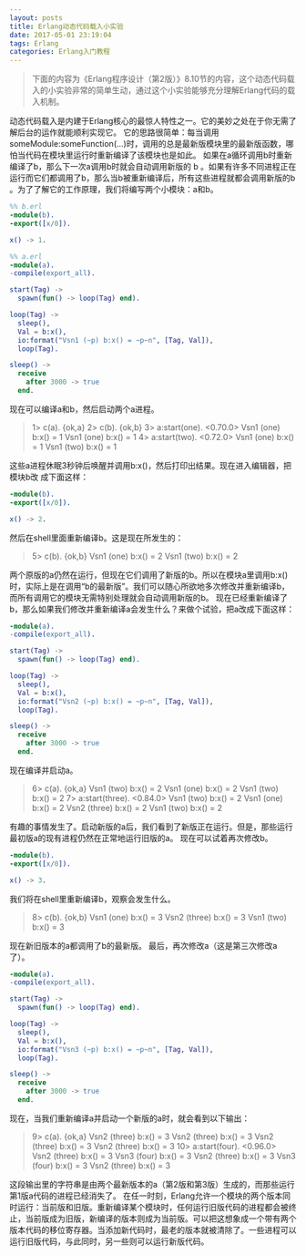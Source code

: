 ```yaml
---
layout: posts
title: Erlang动态代码载入小实验
date: 2017-05-01 23:19:04
tags: Erlang
categories: Erlang入门教程
---
```

> 下面的内容为《Erlang程序设计（第2版）》8.10节的内容，这个动态代码载入的小实验非常的简单生动，通过这个小实验能够充分理解Erlang代码的载入机制。

动态代码载入是内建于Erlang核心的最惊人特性之一。它的美妙之处在于你无需了解后台的运作就能顺利实现它。
它的思路很简单：每当调用 someModule:someFunction(...)时，调用的总是最新版模块里的最新版函数，哪怕当代码在模块里运行时重新编译了该模块也是如此。
如果在a循环调用b时重新编译了b，那么下一次a调用b时就会自动调用新版的 b 。如果有许多不同进程正在运行而它们都调用了b，那么当b被重新编译后，所有这些进程就都会调用新版的b 。为了了解它的工作原理，我们将编写两个小模块：a和b。
``` erlang
%% b.erl
-module(b).
-export([x/0]).

x() -> 1.
```
``` erlang
%% a.erl
-module(a).
-compile(export_all).

start(Tag) ->
  spawn(fun() -> loop(Tag) end).

loop(Tag) ->
  sleep(),
  Val = b:x(),
  io:format("Vsn1 (~p) b:x() = ~p~n", [Tag, Val]),
  loop(Tag).

sleep() ->
  receive
    after 3000 -> true
  end.
```
现在可以编译a和b，然后启动两个a进程。
> 1> c(a).
{ok,a}
2> c(b).
{ok,b}
3> a:start(one).
<0.70.0>
Vsn1 (one) b:x() = 1
Vsn1 (one) b:x() = 1
4> a:start(two).
<0.72.0>
Vsn1 (one) b:x() = 1
Vsn1 (two) b:x() = 1

这些a进程休眠3秒钟后唤醒并调用b:x()，然后打印出结果。现在进入编辑器，把模块b改
成下面这样：
``` erlang
-module(b).
-export([x/0]).

x() -> 2.
```
然后在shell里面重新编译b。这是现在所发生的：
> 5> c(b).
{ok,b}
Vsn1 (one) b:x() = 2
Vsn1 (two) b:x() = 2

两个原版的a仍然在运行，但现在它们调用了新版的b。所以在模块a里调用b:x()时，实际上是在调用“b的最新版”。我们可以随心所欲地多次修改并重新编译b，而所有调用它的模块无需特别处理就会自动调用新版的b。
现在已经重新编译了b，那么如果我们修改并重新编译a会发生什么？来做个试验，把a改成下面这样：
``` erlang
-module(a).
-compile(export_all).

start(Tag) ->
  spawn(fun() -> loop(Tag) end).

loop(Tag) ->
  sleep(),
  Val = b:x(),
  io:format("Vsn2 (~p) b:x() = ~p~n", [Tag, Val]),
  loop(Tag).

sleep() ->
  receive
    after 3000 -> true
  end.
```
现在编译并启动a。
> 6> c(a).
{ok,a}
Vsn1 (two) b:x() = 2
Vsn1 (one) b:x() = 2
Vsn1 (two) b:x() = 2
7> a:start(three).
<0.84.0>
Vsn1 (two) b:x() = 2
Vsn1 (one) b:x() = 2
Vsn2 (three) b:x() = 2
Vsn1 (two) b:x() = 2

有趣的事情发生了。启动新版的a后，我们看到了新版正在运行。但是，那些运行最初版a的现有进程仍然在正常地运行旧版的a。
现在可以试着再次修改b。
``` erlang
-module(b).
-export([x/0]).

x() -> 3.
```
我们将在shell里重新编译b，观察会发生什么。
> 8> c(b).
{ok,b}
Vsn1 (one) b:x() = 3
Vsn2 (three) b:x() = 3
Vsn1 (two) b:x() = 3

现在新旧版本的a都调用了b的最新版。
最后，再次修改a（这是第三次修改a了）。
``` erlang
-module(a).
-compile(export_all).

start(Tag) ->
  spawn(fun() -> loop(Tag) end).

loop(Tag) ->
  sleep(),
  Val = b:x(),
  io:format("Vsn3 (~p) b:x() = ~p~n", [Tag, Val]),
  loop(Tag).

sleep() ->
  receive
    after 3000 -> true
  end.
```
现在，当我们重新编译a并启动一个新版的a时，就会看到以下输出：
> 9> c(a).
{ok,a}
Vsn2 (three) b:x() = 3
Vsn2 (three) b:x() = 3
Vsn2 (three) b:x() = 3
Vsn2 (three) b:x() = 3
10> a:start(four).
<0.96.0>
Vsn2 (three) b:x() = 3
Vsn3 (four) b:x() = 3
Vsn2 (three) b:x() = 3
Vsn3 (four) b:x() = 3
Vsn2 (three) b:x() = 3

这段输出里的字符串是由两个最新版本的a（第2版和第3版）生成的，而那些运行第1版a代码的进程已经消失了。
在任一时刻，Erlang允许一个模块的两个版本同时运行：当前版和旧版。重新编译某个模块时，任何运行旧版代码的进程都会被终止，当前版成为旧版，新编译的版本则成为当前版。可以把这想象成一个带有两个版本代码的移位寄存器。当添加新代码时，最老的版本就被清除了。一些进程可以运行旧版代码，与此同时，另一些则可以运行新版代码。